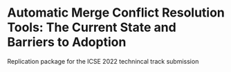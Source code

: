 # Automatic Merge Conflict Resolution Tools: The Current State and Barriers to Adoption
Replication package for the ICSE 2022 technincal track submission


